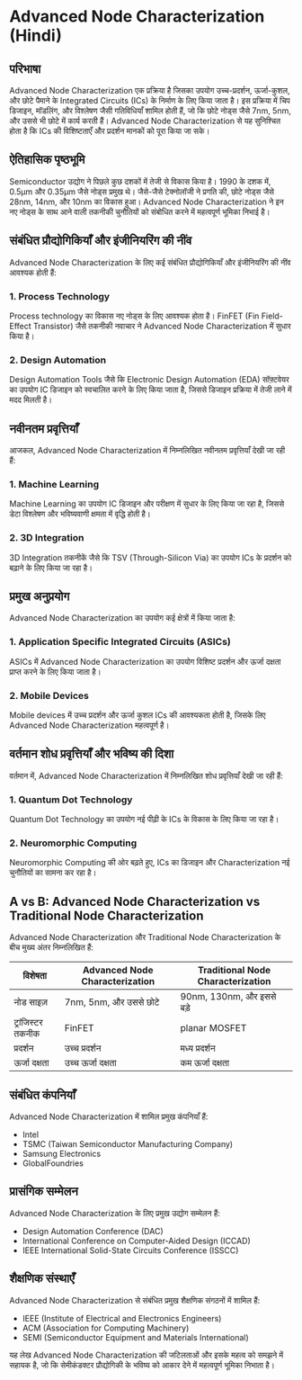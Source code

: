 # Advanced Node Characterization (Hindi)

## परिभाषा
Advanced Node Characterization एक प्रक्रिया है जिसका उपयोग उच्च-प्रदर्शन, ऊर्जा-कुशल, और छोटे पैमाने के Integrated Circuits (ICs) के निर्माण के लिए किया जाता है। इस प्रक्रिया में चिप डिजाइन, मॉडलिंग, और विश्लेषण जैसी गतिविधियाँ शामिल होती हैं, जो कि छोटे नोड्स जैसे 7nm, 5nm, और उससे भी छोटे में कार्य करती हैं। Advanced Node Characterization से यह सुनिश्चित होता है कि ICs की विशिष्टताएँ और प्रदर्शन मानकों को पूरा किया जा सके।

## ऐतिहासिक पृष्ठभूमि
Semiconductor उद्योग ने पिछले कुछ दशकों में तेजी से विकास किया है। 1990 के दशक में, 0.5µm और 0.35µm जैसे नोड्स प्रमुख थे। जैसे-जैसे टेक्नोलॉजी ने प्रगति की, छोटे नोड्स जैसे 28nm, 14nm, और 10nm का विकास हुआ। Advanced Node Characterization ने इन नए नोड्स के साथ आने वाली तकनीकी चुनौतियों को संबोधित करने में महत्वपूर्ण भूमिका निभाई है। 

## संबंधित प्रौद्योगिकियाँ और इंजीनियरिंग की नींव
Advanced Node Characterization के लिए कई संबंधित प्रौद्योगिकियाँ और इंजीनियरिंग की नींव आवश्यक होती हैं:

### 1. Process Technology
Process technology का विकास नए नोड्स के लिए आवश्यक होता है। FinFET (Fin Field-Effect Transistor) जैसे तकनीकी नवाचार ने Advanced Node Characterization में सुधार किया है।

### 2. Design Automation
Design Automation Tools जैसे कि Electronic Design Automation (EDA) सॉफ़्टवेयर का उपयोग IC डिजाइन को स्वचालित करने के लिए किया जाता है, जिससे डिजाइन प्रक्रिया में तेजी लाने में मदद मिलती है।

## नवीनतम प्रवृत्तियाँ
आजकल, Advanced Node Characterization में निम्नलिखित नवीनतम प्रवृत्तियाँ देखी जा रही हैं:

### 1. Machine Learning
Machine Learning का उपयोग IC डिजाइन और परीक्षण में सुधार के लिए किया जा रहा है, जिससे डेटा विश्लेषण और भविष्यवाणी क्षमता में वृद्धि होती है।

### 2. 3D Integration
3D Integration तकनीकें जैसे कि TSV (Through-Silicon Via) का उपयोग ICs के प्रदर्शन को बढ़ाने के लिए किया जा रहा है।

## प्रमुख अनुप्रयोग
Advanced Node Characterization का उपयोग कई क्षेत्रों में किया जाता है:

### 1. Application Specific Integrated Circuits (ASICs)
ASICs में Advanced Node Characterization का उपयोग विशिष्ट प्रदर्शन और ऊर्जा दक्षता प्राप्त करने के लिए किया जाता है।

### 2. Mobile Devices
Mobile devices में उच्च प्रदर्शन और ऊर्जा कुशल ICs की आवश्यकता होती है, जिसके लिए Advanced Node Characterization महत्वपूर्ण है।

## वर्तमान शोध प्रवृत्तियाँ और भविष्य की दिशा
वर्तमान में, Advanced Node Characterization में निम्नलिखित शोध प्रवृत्तियाँ देखी जा रही हैं:

### 1. Quantum Dot Technology
Quantum Dot Technology का उपयोग नई पीढ़ी के ICs के विकास के लिए किया जा रहा है।

### 2. Neuromorphic Computing
Neuromorphic Computing की ओर बढ़ते हुए, ICs का डिजाइन और Characterization नई चुनौतियों का सामना कर रहा है।

## A vs B: Advanced Node Characterization vs Traditional Node Characterization
Advanced Node Characterization और Traditional Node Characterization के बीच मुख्य अंतर निम्नलिखित हैं:

| विशेषता                         | Advanced Node Characterization | Traditional Node Characterization |
|---------------------------------|--------------------------------|-----------------------------------|
| नोड साइज़                      | 7nm, 5nm, और उससे छोटे       | 90nm, 130nm, और इससे बड़े       |
| ट्रांजिस्टर तकनीक               | FinFET                         | planar MOSFET                    |
| प्रदर्शन                        | उच्च प्रदर्शन                  | मध्य प्रदर्शन                    |
| ऊर्जा दक्षता                    | उच्च ऊर्जा दक्षता              | कम ऊर्जा दक्षता                  |

## संबंधित कंपनियाँ
Advanced Node Characterization में शामिल प्रमुख कंपनियाँ हैं:
- Intel
- TSMC (Taiwan Semiconductor Manufacturing Company)
- Samsung Electronics
- GlobalFoundries

## प्रासंगिक सम्मेलन
Advanced Node Characterization के लिए प्रमुख उद्योग सम्मेलन हैं:
- Design Automation Conference (DAC)
- International Conference on Computer-Aided Design (ICCAD)
- IEEE International Solid-State Circuits Conference (ISSCC)

## शैक्षणिक संस्थाएँ
Advanced Node Characterization से संबंधित प्रमुख शैक्षणिक संगठनों में शामिल हैं:
- IEEE (Institute of Electrical and Electronics Engineers)
- ACM (Association for Computing Machinery)
- SEMI (Semiconductor Equipment and Materials International)

यह लेख Advanced Node Characterization की जटिलताओं और इसके महत्व को समझने में सहायक है, जो कि सेमीकंडक्टर प्रौद्योगिकी के भविष्य को आकार देने में महत्वपूर्ण भूमिका निभाता है।
